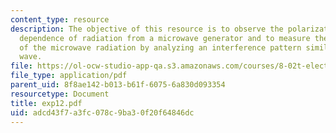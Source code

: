 ```yaml
---
content_type: resource
description: The objective of this resource is to observe the polarization and angular
  dependence of radiation from a microwave generator and to measure the wavelength
  of the microwave radiation by analyzing an interference pattern similar to a standing
  wave.
file: https://ol-ocw-studio-app-qa.s3.amazonaws.com/courses/8-02t-electricity-and-magnetism-spring-2005/adcd43f7a3fc078c9ba30f20f64846dc_exp12.pdf
file_type: application/pdf
parent_uid: 8f8ae142-b013-b61f-6075-6a830d093354
resourcetype: Document
title: exp12.pdf
uid: adcd43f7-a3fc-078c-9ba3-0f20f64846dc
---
```

